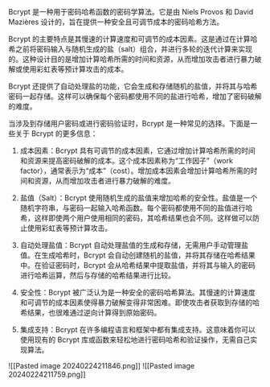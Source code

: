 Bcrypt 是一种用于密码哈希函数的密码学算法。它是由 Niels Provos 和 David Mazières 设计的，旨在提供一种安全且可调节成本的密码哈希方法。

Bcrypt 的主要特点是其慢速的计算速度和可调节的成本因素。这是通过在计算哈希之前将密码输入与随机生成的盐（salt）组合，并进行多轮的迭代计算来实现的。这种设计目的是增加计算哈希所需的时间和资源，从而增加攻击者进行暴力破解或使用彩虹表等预计算攻击的成本。

Bcrypt 还提供了自动处理盐的功能，它会生成和存储随机的盐值，并将其与哈希密码一起存储。这样可以确保每个密码都使用不同的盐进行哈希，增加了密码破解的难度。

当涉及到存储用户密码或进行密码验证时，Bcrypt 是一种常见的选择。下面是一些关于 Bcrypt 的更多信息：

1. 成本因素：Bcrypt 具有可调节的成本因素，它通过增加计算哈希所需的时间和资源来提高密码破解的成本。这个成本因素称为“工作因子”（work factor），通常表示为“成本”（cost）。增加成本因素会增加计算哈希所需的时间和资源，从而增加攻击者进行暴力破解的难度。

2. 盐值（Salt）：Bcrypt 使用随机生成的盐值来增加哈希的安全性。盐值是一个随机字符串，与密码一起输入哈希函数。每个密码都使用不同的盐值进行哈希，这样即使两个用户使用相同的密码，其哈希结果也会不同。这样做可以防止使用彩虹表等预计算攻击。

3. 自动处理盐值：Bcrypt 自动处理盐值的生成和存储，无需用户手动管理盐值。在生成哈希时，Bcrypt 会自动创建随机的盐值，并将其存储在哈希结果中。在验证密码时，Bcrypt 会从哈希结果中提取盐值，并将其与输入的密码进行哈希运算，然后与存储的哈希结果进行比较。

4. 安全性：Bcrypt 被广泛认为是一种安全的密码哈希算法。其慢速的计算速度和可调节的成本因素使得暴力破解变得非常困难。即使攻击者获取到存储的哈希结果，也很难通过逆向计算得到原始密码。

5. 集成支持：Bcrypt 在许多编程语言和框架中都有集成支持。这意味着你可以使用现有的 Bcrypt 库或函数来轻松地进行密码哈希和验证操作，无需自己实现算法。

![[Pasted image 20240224211846.png]]
![[Pasted image 20240224211759.png]]

